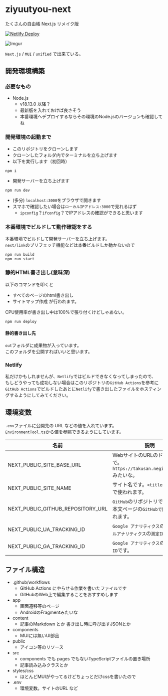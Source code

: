 # ziyuutyou-next
たくさんの自由帳 Next.js リメイク版

[![Netlify Deploy](https://github.com/takusan23/ziyuutyou-next/actions/workflows/netlify-deploy.yml/badge.svg?branch=main)](https://github.com/takusan23/ziyuutyou-next/actions/workflows/netlify-deploy.yml)

![Imgur](https://imgur.com/6N5X7yQ.png)

`Next.js` / `MUI` / `unified` で出来ている。

## 開発環境構築

### 必要なもの

- Node.js
    - v18.13.0 以降？
    - 最新版を入れておけば良さそう
    - 本番環境へデプロイするならその環境のNode.jsのバージョンも確認してね

### 開発環境の起動まで

- このリポジトリをクローンします
- クローンしたフォルダ内でターミナルを立ち上げます
- 以下を実行します（初回時）
```
npm i
```
- 開発サーバーを立ち上げます
```
npm run dev
```
- (多分) `localhost:3000`をブラウザで開きます
- スマホで確認したい場合は`ローカルIPアドレス:3000`で見れるはず
    - `ipconfig`？`ifconfig`？でIPアドレスの確認ができると思います


### 本番環境でビルドして動作確認をする
本番環境でビルドして開発サーバーを立ち上げます。  
`next/link`のプリフェッチ機能などは本番ビルドしか動かないので

```
npm run build
npm run start
```

### 静的HTML書き出し(意味深)
以下のコマンドを叩くと
- すべてのページのhtml書き出し
- サイトマップ作成
が行われます。

CPU使用率が書き出し中は100%で張り付くけどしゃあない。

```
npm run deploy
```

#### 静的書き出し先

`out`フォルダに成果物が入っています。  
このフォルダを公開すればいいと思います。

### Netlify
私だけかもしれませんが、`Netlify`ではビルドできなくなってしまったので、  
もしどうやっても成功しない場合はこのリポジトリの`GitHub Actions`を参考に`GitHub Actions`でビルドしたあとに`Netlify`で書き出したファイルをホスティングするようにしてみてください。

## 環境変数
`.env`ファイルに公開先の URL などの値を入れています。  
`EnvironmentTool.ts`から値を参照できるようにしています。  

| 名前                              | 説明                                                                    |
|-----------------------------------|-------------------------------------------------------------------------|
| NEXT_PUBLIC_SITE_BASE_URL         | WebサイトのURLのドメインまで。`https://takusan.negitoro.dev/`みたいな。 |
| NEXT_PUBLIC_SITE_NAME             | サイト名です。`<title>`タグとかで使われます。                           |
| NEXT_PUBLIC_GITHUB_REPOSITORY_URL | `GitHub`のリポジトリです。記事本文ページの`GitHubで開く`で使われます。  |
| NEXT_PUBLIC_UA_TRACKING_ID        | `Google アナリティクス`の`ユニバーサルアナリティクス`の`測定ID`です。   |
| NEXT_PUBLIC_GA_TRACKING_ID        | `Google アナリティクス`の`GA4`の`測定ID`です。                          |

## ファイル構造

- .github/workflows
    - GitHub Actions にやらせる作業を書いたファイルです
    - GitHubのWeb上で編集することをおすすめします
- app
    - 画面遷移等のページ
    - AndroidのFragmentみたいな
- content
    - 記事のMarkdown とか 書き出し時に呼び出すJSONとか
- components
    - MUIには無いUI部品
- public
    - アイコン等のリソース
- src
    - components でも pages でもないTypeScriptファイルの置き場所
    - 記事読み込みクラスとか
- styles/css
    - ほとんどMUIがやってるけどちょっとだけcssを書いたので
- .env
    - 環境変数。サイトのURL など
